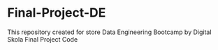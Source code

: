 # Final-Project-DE
This repository created for store Data Engineering Bootcamp by Digital Skola Final Project Code
